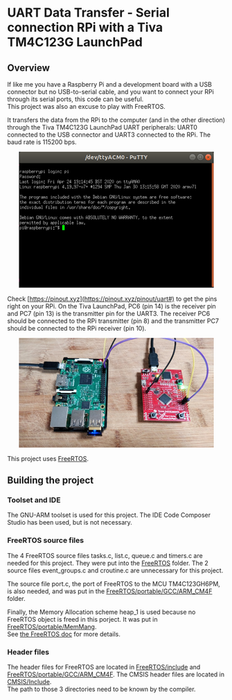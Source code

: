 # UART Data Transfer - Serial connection RPi with a Tiva TM4C123G LaunchPad

## Overview

If like me you have a Raspberry Pi and a development board with a USB connector
but no USB-to-serial cable, and you want to connect your RPi through its serial ports, this code can be useful.  
This project was also an excuse to play with FreeRTOS.  

It transfers the data from the RPi to the computer (and in the other direction) through the 
Tiva TM4C123G LaunchPad UART peripherals: UART0 connected to the USB connector and UART3 connected to the RPi.
The baud rate is 115200 bps.

<p align="center">
  <img src="Doc/Img/PuTTY_serial_RPi.png" width="450" title="RPi serial connected using PuTTY" alt="RPi serial connected using PuTTY">
</p>

Check [https://pinout.xyz](https://pinout.xyz/pinout/uart#) to get the pins right on your RPi.
On the Tiva LaunchPad, PC6 (pin 14) is the receiver pin and PC7 (pin 13) is the transmitter
pin for the UART3. The receiver PC6 should be connected to the RPi transmitter (pin 8) and
the transmitter PC7 should be connected to the RPi receiver (pin 10).

<p align="center">
  <img src="Doc/Img/RPi_Tiva.jpg" width="450" title="RPi connected to the Tiva TM4C123G LaunchPad" alt="RPi connected to the Tiva TM4C123G LaunchPad">
</p>

This project uses [FreeRTOS](https://www.freertos.org/). 

## Building the project

### Toolset and IDE

The GNU-ARM toolset is used for this project. The IDE Code Composer Studio has been used, but is not necessary.

### FreeRTOS source files

The 4 FreeRTOS source files tasks.c, list.c, queue.c and timers.c are needed for this project. 
They were put into the [FreeRTOS](FreeRTOS) folder. The 2 source files event_groups.c and croutine.c are 
unnecessary for this project.

The source file port.c, the port of FreeRTOS to the MCU TM4C123GH6PM, is also needed, 
and was put in the [FreeRTOS/portable/GCC/ARM_CM4F](FreeRTOS/portable/GCC/ARM_CM4F) folder. 

Finally, the Memory Allocation scheme heap_1 is used because no FreeRTOS object is freed in this porject. 
It was put in [FreeRTOS/portable/MemMang](FreeRTOS/portable/MemMang).  
See [the FreeRTOS doc](https://www.freertos.org/a00111.html) for more details.

### Header files

The header files for FreeRTOS are located in [FreeRTOS/include](FreeRTOS/include) and 
[FreeRTOS/portable/GCC/ARM_CM4F](FreeRTOS/portable/GCC/ARM_CM4F).
The CMSIS header files are located in [CMSIS/Include](CMSIS/Include).  
The path to those 3 directories need to be known by the compiler.
